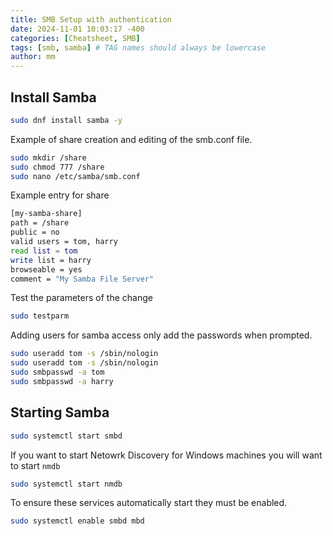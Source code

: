 ```yaml
---
title: SMB Setup with authentication
date: 2024-11-01 10:03:17 -400
categories: [Cheatsheet, SMB]
tags: [smb, samba] # TAG names should always be lowercase
author: mm
---
```

## Install Samba
```bash
sudo dnf install samba -y
```

Example of share creation and editing of the smb.conf file.
```bash
sudo mkdir /share
sudo chmod 777 /share
sudo nano /etc/samba/smb.conf
```
Example entry for share
```bash
[my-samba-share]
path = /share
public = no
valid users = tom, harry
read list = tom
write list = harry
browseable = yes
comment = "My Samba File Server"
```

Test the parameters of the change
```bash
sudo testparm
```

Adding users for samba access only add the passwords when prompted.
```bash
sudo useradd tom -s /sbin/nologin
sudo useradd tom -s /sbin/nologin
sudo smbpasswd -a tom
sudo smbpasswd -a harry
```

## Starting Samba
```bash
sudo systemctl start smbd
```

If you want to start Netowrk Discovery for Windows machines you will want to start `nmdb`
```bash
sudo systemctl start nmdb
```

To ensure these services automatically start they must be enabled.
```bash
sudo systemctl enable smbd mbd
```